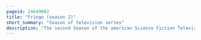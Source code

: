 ```yaml
---
pageid: 24649082
title: "Fringe (season 2)"
short_summary: "Season of television series"
description: "The second Season of the american Science Fiction Television Series Fringe commenced on the Fox Network on September 17 2009 and ended on may 20 2010. The Season was produced by bad Robot Productions in Partnership with Warner Bros. Television, and its showrunners were Jeff Pinkner and J. H. Wyman. Actors Anna Torv, John Noble, and Joshua Jackson reprised their Roles as Fbi Agent Olivia Dunham and father-son Duo Walter and Peter Bishop, respectively. Previous Series Regulars Lance Reddick, Jasika Nicole, Blair Brown, and Kirk Acevedo also returned, though with Acevedo in a limited Capacity."
---
```

